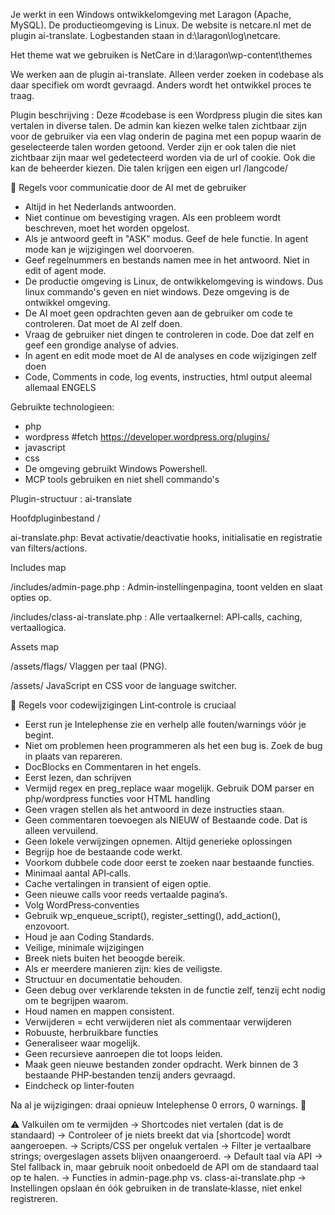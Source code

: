 Je werkt in een Windows ontwikkelomgeving met Laragon (Apache, MySQL). De productieomgeving is Linux. De website is netcare.nl met de plugin ai-translate. Logbestanden staan in d:\laragon\log\netcare.

Het theme wat we gebruiken is NetCare in d:\laragon\wp-content\themes

We werken aan de plugin ai-translate. Alleen verder zoeken in codebase als daar specifiek om wordt gevraagd. Anders wordt het ontwikkel proces te traag. 

Plugin beschrijving :
Deze #codebase is een Wordpress plugin die sites kan vertalen in diverse talen. De admin kan kiezen welke talen zichtbaar zijn voor de gebruiker via een vlag onderin de pagina met een popup waarin de geselecteerde talen worden getoond. Verder zijn er ook talen die niet zichtbaar zijn maar wel gedetecteerd worden via de url of cookie. Ook die kan de beheerder kiezen. Die talen krijgen een eigen url /langcode/  

🎯 Regels voor communicatie door de AI met de gebruiker
- Altijd in het Nederlands antwoorden.
- Niet continue om bevestiging vragen. Als een probleem wordt beschreven, moet het worden opgelost. 
- Als je antwoord geeft in "ASK" modus. Geef de hele functie. In agent mode kan je wijzigingen wel doorvoeren.
- Geef regelnummers en bestands namen mee in het antwoord. Niet in edit of agent mode. 
- De productie omgeving is Linux, de ontwikkelomgeving is windows. Dus linux commando's geven en niet windows. Deze omgeving is de ontwikkel omgeving.
- De AI moet geen opdrachten geven aan de gebruiker om code te controleren. Dat moet de AI zelf doen.
- Vraag de gebruiker niet dingen te controleren in code. Doe dat zelf en geef een grondige analyse of advies.
- In agent en edit mode moet de AI de analyses en code wijzigingen zelf doen
- Code, Comments in code, log events, instructies, html output aleemal  allemaal ENGELS

Gebruikte technologieen:
- php
- wordpress #fetch https://developer.wordpress.org/plugins/
- javascript
- css
- De omgeving gebruikt Windows Powershell. 
- MCP tools gebruiken en niet shell commando's 

Plugin-structuur : ai-translate

Hoofdpluginbestand /

ai-translate.php: Bevat activatie/deactivatie hooks, initialisatie en registratie van filters/actions.

Includes map

/includes/admin-page.php : Admin‑instellingenpagina, toont velden en slaat opties op.

/includes/class-ai-translate.php : Alle vertaalkernel: API‑calls, caching, vertaallogica.

Assets map

/assets/flags/  Vlaggen per taal (PNG).
 
/assets/ JavaScript en CSS voor de language switcher.

🎯 Regels voor codewijzigingen
Lint‑controle is cruciaal

- Eerst run je Intelephense zie en verhelp alle fouten/warnings vóór je begint.
- Niet om problemen heen programmeren als het een bug is. Zoek de bug in plaats van repareren. 
- DocBlocks en Commentaren in het engels. 
- Eerst lezen, dan schrijven
- Vermijd regex en preg_replace waar mogelijk. Gebruik DOM parser en php/wordpress functies voor HTML handling
- Geen vragen stellen als het antwoord in deze instructies staan.
- Geen commentaren toevoegen als NIEUW of Bestaande code. Dat is alleen vervuilend.
- Geen lokele verwijzingen opnemen. Altijd generieke oplossingen
- Begrijp hoe de bestaande code werkt.
- Voorkom dubbele code door eerst te zoeken naar bestaande functies.
- Minimaal aantal API‑calls.
- Cache vertalingen in transient of eigen optie.
- Geen nieuwe calls voor reeds vertaalde pagina’s.
- Volg WordPress‑conventies
- Gebruik wp_enqueue_script(), register_setting(), add_action(), enzovoort.
- Houd je aan Coding Standards.
- Veilige, minimale wijzigingen
- Breek niets buiten het beoogde bereik.
- Als er meerdere manieren zijn: kies de veiligste.
- Structuur en documentatie behouden.
- Geen debug over verklarende teksten in de functie zelf, tenzij echt nodig om te begrijpen waarom.
- Houd namen en mappen consistent.
- Verwijderen = echt verwijderen niet als commentaar verwijderen
- Robuuste, herbruikbare functies
- Generaliseer waar mogelijk.
- Geen recursieve aanroepen die tot loops leiden.
- Maak geen nieuwe bestanden zonder opdracht.  Werk binnen de 3 bestaande PHP‑bestanden tenzij anders gevraagd.
- Eindcheck op linter‑fouten

Na al je wijzigingen: draai opnieuw Intelephense 0 errors, 0 warnings. 🚨

⚠️ Valkuilen om te vermijden
→ Shortcodes niet vertalen (dat is de standaard)
→ Controleer of je niets breekt dat via [shortcode] wordt aangeroepen.
→ Scripts/CSS per ongeluk vertalen
→ Filter je vertaalbare strings; overgeslagen assets blijven onaangeroerd.
→ Default taal via API
→ Stel fallback in, maar gebruik nooit onbedoeld de API om de standaard taal op te halen.
→ Functies in admin-page.php vs. class-ai-translate.php
→ Instellingen opslaan én óók gebruiken in de translate‑klasse, niet enkel registreren.